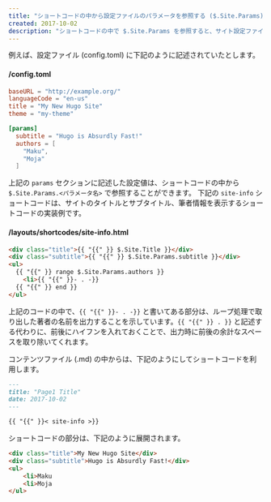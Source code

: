```yaml
---
title: "ショートコードの中から設定ファイルのパラメータを参照する ($.Site.Params)"
created: 2017-10-02
description: "ショートコードの中で $.Site.Params を参照すると、サイト設定ファイル (config.toml) で設定した params 情報にアクセスすることができます。"
---
```


例えば、設定ファイル (config.toml) に下記のように記述されていたとします。

#### /config.toml

~~~ toml
baseURL = "http://example.org/"
languageCode = "en-us"
title = "My New Hugo Site"
theme = "my-theme"

[params]
  subtitle = "Hugo is Absurdly Fast!"
  authors = [
    "Maku",
    "Moja"
  ]
~~~

上記の `params` セクションに記述した設定値は、ショートコードの中から `$.Site.Params.<パラメータ名>` で参照することができます。
下記の `site-info` ショートコードは、サイトのタイトルとサブタイトル、筆者情報を表示するショートコードの実装例です。


#### /layouts/shortcodes/site-info.html

~~~ html
<div class="title">{{ "{{" }} $.Site.Title }}</div>
<div class="subtitle">{{ "{{" }} $.Site.Params.subtitle }}</div>
<ul>
  {{ "{{" }} range $.Site.Params.authors }}
    <li>{{ "{{" }}- . -}}
  {{ "{{" }} end }}
</ul>
~~~

<div class="note">
上記のコードの中で、<code>{{ "{{" }}- . -}}</code> と書いてある部分は、ループ処理で取り出した著者の名前を出力することを示しています。<code>{{ "{{" }} . }}</code> と記述する代わりに、前後にハイフンを入れておくことで、出力時に前後の余計なスペースを取り除いてくれます。
</div>

コンテンツファイル (.md) の中からは、下記のようにしてショートコードを利用します。

~~~ md
---
title: "Page1 Title"
date: 2017-10-02
---

{{ "{{" }}< site-info >}}
~~~

ショートコードの部分は、下記のように展開されます。

~~~ html
<div class="title">My New Hugo Site</div>
<div class="subtitle">Hugo is Absurdly Fast!</div>
<ul>
    <li>Maku
    <li>Moja
</ul>
~~~

